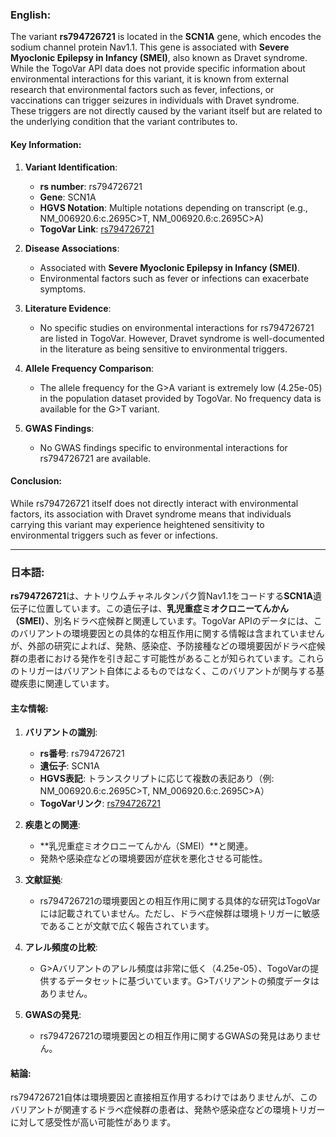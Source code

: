 ### English:
The variant **rs794726721** is located in the **SCN1A** gene, which encodes the sodium channel protein Nav1.1. This gene is associated with **Severe Myoclonic Epilepsy in Infancy (SMEI)**, also known as Dravet syndrome. While the TogoVar API data does not provide specific information about environmental interactions for this variant, it is known from external research that environmental factors such as fever, infections, or vaccinations can trigger seizures in individuals with Dravet syndrome. These triggers are not directly caused by the variant itself but are related to the underlying condition that the variant contributes to.

#### Key Information:
1. **Variant Identification**:
   - **rs number**: rs794726721
   - **Gene**: SCN1A
   - **HGVS Notation**: Multiple notations depending on transcript (e.g., NM_006920.6:c.2695C>T, NM_006920.6:c.2695C>A)
   - **TogoVar Link**: [rs794726721](https://togovar.org/variant/tgv312799719)

2. **Disease Associations**:
   - Associated with **Severe Myoclonic Epilepsy in Infancy (SMEI)**.
   - Environmental factors such as fever or infections can exacerbate symptoms.

3. **Literature Evidence**:
   - No specific studies on environmental interactions for rs794726721 are listed in TogoVar. However, Dravet syndrome is well-documented in the literature as being sensitive to environmental triggers.

4. **Allele Frequency Comparison**:
   - The allele frequency for the G>A variant is extremely low (4.25e-05) in the population dataset provided by TogoVar. No frequency data is available for the G>T variant.

5. **GWAS Findings**:
   - No GWAS findings specific to environmental interactions for rs794726721 are available.

#### Conclusion:
While rs794726721 itself does not directly interact with environmental factors, its association with Dravet syndrome means that individuals carrying this variant may experience heightened sensitivity to environmental triggers such as fever or infections.

---

### 日本語:
**rs794726721**は、ナトリウムチャネルタンパク質Nav1.1をコードする**SCN1A**遺伝子に位置しています。この遺伝子は、**乳児重症ミオクロニーてんかん（SMEI）**、別名ドラベ症候群と関連しています。TogoVar APIのデータには、このバリアントの環境要因との具体的な相互作用に関する情報は含まれていませんが、外部の研究によれば、発熱、感染症、予防接種などの環境要因がドラベ症候群の患者における発作を引き起こす可能性があることが知られています。これらのトリガーはバリアント自体によるものではなく、このバリアントが関与する基礎疾患に関連しています。

#### 主な情報:
1. **バリアントの識別**:
   - **rs番号**: rs794726721
   - **遺伝子**: SCN1A
   - **HGVS表記**: トランスクリプトに応じて複数の表記あり（例: NM_006920.6:c.2695C>T, NM_006920.6:c.2695C>A）
   - **TogoVarリンク**: [rs794726721](https://togovar.org/variant/tgv312799719)

2. **疾患との関連**:
   - **乳児重症ミオクロニーてんかん（SMEI）**と関連。
   - 発熱や感染症などの環境要因が症状を悪化させる可能性。

3. **文献証拠**:
   - rs794726721の環境要因との相互作用に関する具体的な研究はTogoVarには記載されていません。ただし、ドラベ症候群は環境トリガーに敏感であることが文献で広く報告されています。

4. **アレル頻度の比較**:
   - G>Aバリアントのアレル頻度は非常に低く（4.25e-05）、TogoVarの提供するデータセットに基づいています。G>Tバリアントの頻度データはありません。

5. **GWASの発見**:
   - rs794726721の環境要因との相互作用に関するGWASの発見はありません。

#### 結論:
rs794726721自体は環境要因と直接相互作用するわけではありませんが、このバリアントが関連するドラベ症候群の患者は、発熱や感染症などの環境トリガーに対して感受性が高い可能性があります。